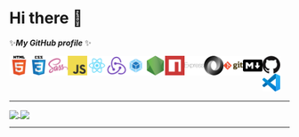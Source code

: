 # Hi there 👋

✨**_My GitHub profile_** ✨

<!-- [<img align="center" alt="facebook" width="50px" src="https://cdn.freebiesupply.com/logos/large/2x/facebook-icon-white-logo-png-transparent.png"/>](https://www.facebook.com/profile.php?id=100001746596766)
[<img align="center" alt="linkedin" width="50px" src="https://www.freeiconspng.com/uploads/linkedin-icon-27.png"/>](https://www.linkedin.com/in/vitaliy-yakovlev-113345222/) -->



<img align="left" alt="HTML5" width="35px" src="https://raw.githubusercontent.com/github/explore/80688e429a7d4ef2fca1e82350fe8e3517d3494d/topics/html/html.png"/>

 <img align="left" alt="CSS" width="35px" src="https://raw.githubusercontent.com/github/explore/80688e429a7d4ef2fca1e82350fe8e3517d3494d/topics/css/css.png"/>

  <img align="left" alt="SASS" width="35px" src="https://raw.githubusercontent.com/github/explore/80688e429a7d4ef2fca1e82350fe8e3517d3494d/topics/sass/sass.png"/>
  
  <img align="left" alt="javascript" width="35p" src="https://raw.githubusercontent.com/github/explore/80688e429a7d4ef2fca1e82350fe8e3517d3494d/topics/javascript/javascript.png"/>
  
  <img align="left" alt="react" width="35px" src="https://raw.githubusercontent.com/github/explore/80688e429a7d4ef2fca1e82350fe8e3517d3494d/topics/react/react.png"/>
  
  <img align="left" alt="redux" width="35px" src="https://raw.githubusercontent.com/github/explore/80688e429a7d4ef2fca1e82350fe8e3517d3494d/topics/redux/redux.png"/>
  
  <img align="left" alt="webpack" width="35px" src="https://raw.githubusercontent.com/github/explore/80688e429a7d4ef2fca1e82350fe8e3517d3494d/topics/webpack/webpack.png"/>
  
   <img align="left" alt="node" width="35px" src="https://raw.githubusercontent.com/github/explore/80688e429a7d4ef2fca1e82350fe8e3517d3494d/topics/nodejs/nodejs.png"/>

   <img align="left" alt="npm" width="35px" src="https://raw.githubusercontent.com/github/explore/80688e429a7d4ef2fca1e82350fe8e3517d3494d/topics/npm/npm.png"/>

   <img align="left" alt="express" width="35px" src="https://raw.githubusercontent.com/github/explore/80688e429a7d4ef2fca1e82350fe8e3517d3494d/topics/express/express.png"/>

   <img align="left" alt="json" width="35px" src="https://raw.githubusercontent.com/github/explore/80688e429a7d4ef2fca1e82350fe8e3517d3494d/topics/json/json.png"/>

   <img align="left" alt="git" width="35px" src="https://raw.githubusercontent.com/github/explore/80688e429a7d4ef2fca1e82350fe8e3517d3494d/topics/git/git.png"/>
   

   <img align="left" alt="markdown" width="35px" src="https://raw.githubusercontent.com/github/explore/80688e429a7d4ef2fca1e82350fe8e3517d3494d/topics/markdown/markdown.png"/>

<img align="left" alt="GitHub" width="32px" src="https://raw.githubusercontent.com/github/explore/78df643247d429f6cc873026c0622819ad797942/topics/github/github.png" />

<img alt="Visual Studio Code" width="32px" src="https://raw.githubusercontent.com/github/explore/80688e429a7d4ef2fca1e82350fe8e3517d3494d/topics/visual-studio-code/visual-studio-code.png" />

---

<a href="https://github.com/Vitaliy-Yakovlev">
  <img width="350px" align="center" src="https://github-readme-stats.vercel.app/api?&username=Vitaliy-Yakovlev&theme=gotham&show_icons=true&hide_border=false&include_all_commits=true" />
</a>
<a href="https://github.com/Vitaliy-Yakovlev">
  <img width="350px" align="center" src="https://github-readme-stats.vercel.app/api/top-langs/?username=Vitaliy-Yakovlev&hide_border=false&theme=gotham&layout=compact" />
</a>

---




